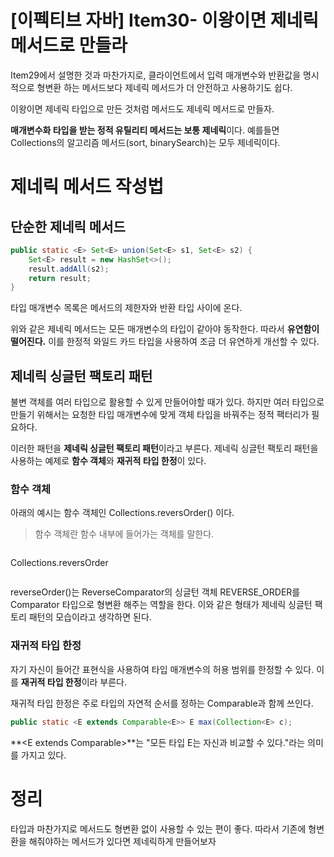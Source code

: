 # [이펙티브 자바] Item30- 이왕이면 제네릭 메서드로 만들라

Item29에서 설명한 것과 마찬가지로, 클라이언트에서 입력 매개변수와 반환값을 명시적으로 형변환 하는 메서드보다 제네릭 메서드가 더 안전하고 사용하기도 쉽다.

이왕이면 제네릭 타입으로 만든 것처럼 메서드도 제네릭 메서드로 만들자.

**매개변수화 타입을 받는 정적 유틸리티 메서드는 보통 제네릭**이다. 예를들면 Collections의 알고리즘 메서드(sort, binarySearch)는 모두 제네릭이다.

# 제네릭 메서드 작성법

## 단순한 제네릭 메서드

```java
public static <E> Set<E> union(Set<E> s1, Set<E> s2) {
	Set<E> result = new HashSet<>();
	result.addAll(s2);
	return result;
}
```

타입 매개변수 목록은 메서드의 제한자와 반환 타입 사이에 온다.

위와 같은 제네릭 메서드는 모든 매개변수의 타입이 같아야 동작한다. 따라서 **유연함이 떨어진다.** 이를 한정적 와일드 카드 타입을 사용하여 조금 더 유연하게 개선할 수 있다.

## 제네릭 싱글턴 팩토리 패턴

불변 객체를 여러 타입으로 활용할 수 있게 만들어야할 때가 있다. 하지만 여러 타입으로 만들기 위해서는 요청한 타입 매개변수에 맞게 객체 타입을 바꿔주는 정적 팩터리가 필요하다.

이러한 패턴을 **제네릭 싱글턴 팩토리 패턴**이라고 부른다. 제네릭 싱글턴 팩토리 패턴을 사용하는 예제로 **함수 객체**와 **재귀적 타입 한정**이 있다.

### **함수 객체**

아래의 예시는 함수 객체인 Collections.reversOrder() 이다.

> 함수 객체란 함수 내부에 들어가는 객체를 말한다.

![]()

Collections.reversOrder

![]()

reverseOrder()는 ReverseComparator의 싱글턴 객체 REVERSE_ORDER를 Comparator<T> 타입으로 형변환 해주는 역할을 한다. 이와 같은 형태가 제네릭 싱글턴 팩토리 패턴의 모습이라고 생각하면 된다.

### **재귀적 타입 한정**

자기 자신이 들어간 표현식을 사용하여 타입 매개변수의 허용 범위를 한정할 수 있다. 이를 **재귀적 타입 한정**이라 부른다.

재귀적 타입 한정은 주로 타입의 자연적 순서를 정하는 Comparable과 함께 쓰인다.

```java
public static <E extends Comparable<E>> E max(Collection<E> c);
```

**<E extends Comparable<E>>**는 "모든 타입 E는 자신과 비교할 수 있다."라는 의미를 가지고 있다.

# 정리

타입과 마찬가지로 메서드도 형변환 없이 사용할 수 있는 편이 좋다. 따라서 기존에 형변환을 해줘야하는 메서드가 있다면 제네릭하게 만들어보자